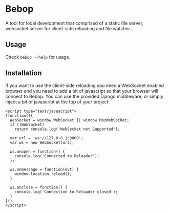Bebop
=====
A tool for local development that comprised of a static file server, websocket server for client-side reloading and file watcher.

Usage
-----
Check `bebop --help` for usage.

Installation
------------
If you want to use the client-side reloading you need a WebSocket enabled browser and you need to add a bit of javascript so that your browser will connect to Bebop. You can use the provided Django middleware, or simply inject a bit of javascript at the top of your project:

    <script type="text/javascript">
    !function(){
      WebSocket = window.WebSocket || window.MozWebSocket;
      if (!WebSocket)
        return console.log('WebSocket not Supported');

      var url = 'ws://127.0.0.1:9000';
      var ws = new WebSocket(url);

      ws.onopen = function() {
        console.log('Connected to Reloader');
      };

      ws.onmessage = function(evt) {
        window.location.reload();
      }

      ws.onclose = function() {
        console.log('Connection to Reloader closed');
      }
    }()
    </script>
